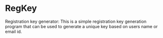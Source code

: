 # RegKey
Registration key generator:
This is a simple registration key generation program that can be used to generate a unique key based on users name or email id.
